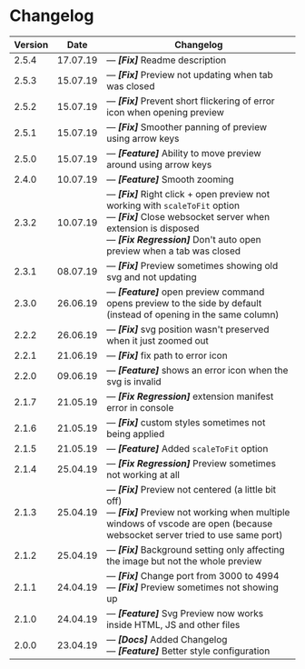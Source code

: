 # Changelog

| Version | Date     | Changelog                                                                                                                                                                                                                                        |
| ------- | -------- | ------------------------------------------------------------------------------------------------------------------------------------------------------------------------------------------------------------------------------------------------ |
| 2.5.4   | 17.07.19 | &mdash; **_[Fix]_** Readme description                                                                                                                                                                                                           |
| 2.5.3   | 15.07.19 | &mdash; **_[Fix]_** Preview not updating when tab was closed                                                                                                                                                                                     |
| 2.5.2   | 15.07.19 | &mdash; **_[Fix]_** Prevent short flickering of error icon when opening preview                                                                                                                                                                  |
| 2.5.1   | 15.07.19 | &mdash; **_[Fix]_** Smoother panning of preview using arrow keys                                                                                                                                                                                 |
| 2.5.0   | 15.07.19 | &mdash; **_[Feature]_** Ability to move preview around using arrow keys                                                                                                                                                                          |
| 2.4.0   | 10.07.19 | &mdash; **_[Feature]_** Smooth zooming                                                                                                                                                                                                           |
| 2.3.2   | 10.07.19 | &mdash; **_[Fix]_** Right click + open preview not working with `scaleToFit` option <br> &mdash; **_[Fix]_** Close websocket server when extension is disposed <br> &mdash; **_[Fix Regression]_** Don't auto open preview when a tab was closed |
| 2.3.1   | 08.07.19 | &mdash; **_[Fix]_** Preview sometimes showing old svg and not updating                                                                                                                                                                           |
| 2.3.0   | 26.06.19 | &mdash; **_[Feature]_** open preview command opens preview to the side by default (instead of opening in the same column)                                                                                                                        |
| 2.2.2   | 26.06.19 | &mdash; **_[Fix]_** svg position wasn't preserved when it just zoomed out                                                                                                                                                                        |
| 2.2.1   | 21.06.19 | &mdash; **_[Fix]_** fix path to error icon                                                                                                                                                                                                       |
| 2.2.0   | 09.06.19 | &mdash; **_[Feature]_** shows an error icon when the svg is invalid                                                                                                                                                                              |
| 2.1.7   | 21.05.19 | &mdash; **_[Fix Regression]_** extension manifest error in console                                                                                                                                                                               |
| 2.1.6   | 21.05.19 | &mdash; **_[Fix]_** custom styles sometimes not being applied                                                                                                                                                                                    |
| 2.1.5   | 21.05.19 | &mdash; **_[Feature]_** Added `scaleToFit` option                                                                                                                                                                                                |
| 2.1.4   | 25.04.19 | &mdash; **_[Fix Regression]_** Preview sometimes not working at all                                                                                                                                                                              |
| 2.1.3   | 25.04.19 | &mdash; **_[Fix]_** Preview not centered (a little bit off) <br> &mdash; **_[Fix]_** Preview not working when multiple windows of vscode are open (because websocket server tried to use same port)                                              |
| 2.1.2   | 25.04.19 | &mdash; **_[Fix]_** Background setting only affecting the image but not the whole preview                                                                                                                                                        |
| 2.1.1   | 24.04.19 | &mdash; **_[Fix]_** Change port from 3000 to 4994 <br> &mdash; **_[Fix]_** Preview sometimes not showing up                                                                                                                                      |
| 2.1.0   | 24.04.19 | &mdash; **_[Feature]_** Svg Preview now works inside HTML, JS and other files                                                                                                                                                                    |
| 2.0.0   | 23.04.19 | &mdash; **_[Docs]_** Added Changelog <br> &mdash; **_[Feature]_** Better style configuration                                                                                                                                                     |
